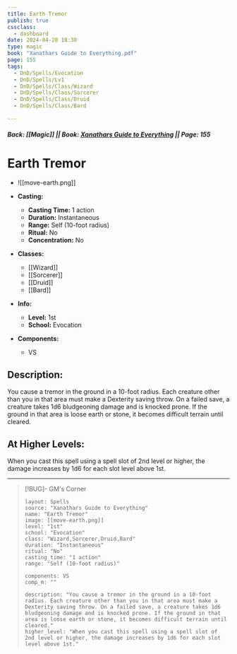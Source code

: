 ```yaml
---
title: Earth Tremor
publish: true
cssclass:
  - dashboard
date: 2024-04-20 18:30
type: magic
book: "Xanathars Guide to Everything.pdf"
page: 155
tags:
  - DnD/Spells/Evocation
  - DnD/Spells/Lv1
  - DnD/Spells/Class/Wizard
  - DnD/Spells/Class/Sorcerer
  - DnD/Spells/Class/Druid
  - DnD/Spells/Class/Bard

---
```


##### Back: [[Magic]] || Book: [Xanathars Guide to Everything](https://drive.google.com/drive/folders/1O5bhpYizcIT5xxAoLOuzCRht_PVS7VSG?usp=sharing) || Page: 155

# Earth Tremor
- ![[move-earth.png]]
- **Casting:**
    - **Casting Time:** 1 action
    - **Duration:** Instantaneous
    - **Range:** Self (10-foot radius)
    - **Ritual:** No
    - **Concentration:** No
- **Classes:**
    - [[Wizard]]
    - [[Sorcerer]]
    - [[Druid]]
    - [[Bard]]

- **Info:**
    - **Level:** 1st
    - **School:** Evocation
- **Components:**
    - VS


## Description:
You cause a tremor in the ground in a 10-foot radius. Each creature other than you in that area must make a Dexterity saving throw. On a failed save, a creature takes 1d6 bludgeoning damage and is knocked prone. If the ground in that area is loose earth or stone, it becomes difficult terrain until cleared.

## At Higher Levels:
When you cast this spell using a spell slot of 2nd level or higher, the damage increases by 1d6 for each slot level above 1st.

---

> [!BUG]- GM's Corner
>
> ```statblock
> layout: Spells
> source: "Xanathars Guide to Everything"
> name: "Earth Tremor"
> image: [[move-earth.png]]
> level: "1st"
> school: "Evocation"
> class: "Wizard,Sorcerer,Druid,Bard"
> duration: "Instantaneous"
> ritual: "No"
> casting_time: "1 action"
> range: "Self (10-foot radius)"
>
> components: VS
> comp_m: ""
>
> description: "You cause a tremor in the ground in a 10-foot radius. Each creature other than you in that area must make a Dexterity saving throw. On a failed save, a creature takes 1d6 bludgeoning damage and is knocked prone. If the ground in that area is loose earth or stone, it becomes difficult terrain until cleared."
> higher_level: "When you cast this spell using a spell slot of 2nd level or higher, the damage increases by 1d6 for each slot level above 1st."
> ```
